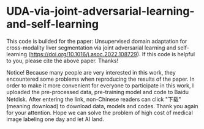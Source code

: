 # UDA-via-joint-adversarial-learning-and-self-learning
This code is builded for the paper: Unsupervised domain adaptation for cross-modality liver segmentation via joint adversarial learning and self-learning (https://doi.org/10.1016/j.asoc.2022.108729).
If this code is helpful to you, please cite the above paper.
Thanks!

Notice!
Because many people are very interested in this work, they encountered some problems when reproducing the results of the paper. In order to make it more convenient for everyone to participate in this work, I uploaded the pre-processed data, pre-training model and code to Baidu Netdisk. After entering the link, non-Chinese readers can click "下载" (meaning download) to download data, models and codes.
Thank you again for your attention. Hope we can solve the problem of high cost of medical image labeling one day and let AI land.
